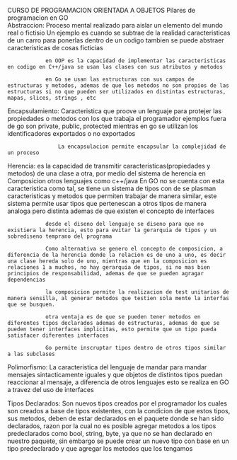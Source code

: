 CURSO DE PROGRAMACION ORIENTADA A OBJETOS
Pilares de programacion en GO   
Abstraccion:   Proceso mental realizado para aislar un elemento del mundo real o fictisio
                Un ejemplo es cuando se subtrae de la realidad caracteristicas de un carro para ponerlas dentro de un codigo 
                tambien se puede abstraer caracteristicas de cosas ficticias

                en OOP es la capacidad de implementar las caracteristicas en codigo en C++/java se usan las clases con sus atributos y metodos

                en Go se usan las estructuras con sus campos de estructuras y metodos, ademas de que los metodos no son propios de las estructuras si no que pueden ser utilizados en distintas estructuras, mapas, slices, strings , etc

Encapsulamiento:  Caracteristica que proove un lenguaje para protejer las propiedades o metodos con los que trabaja el programador
                    ejemplos fuera de go son private, public, protected
                    mientras en go se utilizan los identificadores exportados o no exportados

                    La encapsulacion permite encapsular la complejidad de un proceso

Herencia:       es la capacidad de transmitir caracteristicas(propiedades y metodos) de una clase a otra, por medio del sistema de herencia en 
Composicion     otros lenguajes como c++/java
                En GO no se cuenta con esta caracteristica como tal, se tiene un sistema de tipos con de se plasman caracteristicas y metodos que permiten trabajar de manera similar, este sistema permite usar tipos que pertenescan a otros tipos de manera analoga pero distinta
                ademas de que existen el concepto de interfaces

                desde el diseno del lenguaje se diseno para que no existiera la herencia, esto para evitar la gerarquia de tipos y un sobrediseno temprano del programa 

                Como alternativa se genero el concepto de composicion, a diferencia de la herencia donde la relacion es de uno a uno, es decir una clase hereda solo de uno, mientras que en la composicion es relaciones 1 a muchos, no hay gerarquia de tipos, si no mas bien principios de responsabilidad, ademas de que se pueden agragar dependencias

                la composicion permite la realizacion de test unitarios de manera sensilla, al generar metodos que testien sola mente la interfas que se busquen.

                otra ventaja es de que se pueden tener metodos en diferentes tipos declarados ademas de estructuras, ademas de que se pueden tener interfaces implicitas, esto permite que un tipo pueda satisfacer diferentes interfaces

                Go permite inscruptar tipos dentro de otros tipos similar a las subclases



Polimorfismo:       La caracteristica del lenguaje de mandar para mandar mensajes sintacticamente iguales y que objetos de distintos tipos puedan 
                reaccionar al mensaje, a diferencia de otros lenguajes esto se realiza en GO a travez del uso de interfaces


Tipos Declarados:   Son nuevos tipos creados por el programador los cuales son creados a base de tipos existentes, con la condicion de que estos tipos,
                    sus metodos, deben de estar declarados en el paquete donde se han sido declarados, razon por la cual no es posible agregar metodos a los tipos predeclarados como bool, string, byte, ya que no se han declarado en nuestro paquete, sin embargo se puede crear un nuevo tipo con base en un tipo predeclarado y que agregar los metodos que los tengamos

                   


